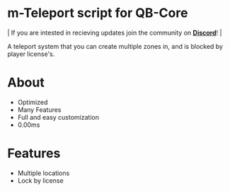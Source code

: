 # m-Teleport script for QB-Core

| If you are intested in recieving updates join the community on **[Discord](https://discord.gg/svmzYehU8R)**! |

A teleport system that you can create multiple zones in, and is blocked by player license's.

# About
- Optimized
- Many Features
- Full and easy customization
- 0.00ms

# Features
- Multiple locations
- Lock by license
